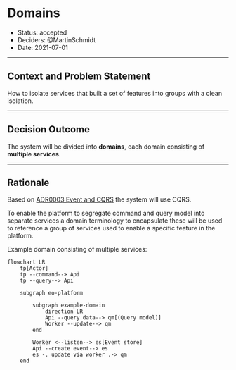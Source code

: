 # Domains

* Status: accepted
* Deciders: @MartinSchmidt
* Date: 2021-07-01

---

## Context and Problem Statement

How to isolate services that built a set of features into groups with a clean isolation.

---

## Decision Outcome

The system will be divided into **domains**, each domain consisting of **multiple services**.

---

## Rationale

Based on [ADR0003 Event and CQRS](0003-event-store.md) the system will use CQRS.

To enable the platform to segregate command and query model into separate services
a domain terminology to encapsulate these will be used to reference a group of
services used to enable a specific feature in the platform.

Example domain consisting of multiple services:

```mermaid
flowchart LR
    tp[Actor]
    tp --command--> Api
    tp --query--> Api

    subgraph eo-platform

        subgraph example-domain
            direction LR
            Api --query data--> qm[(Query model)]
            Worker --update--> qm
        end

        Worker <--listen--> es[Event store]
        Api --create event--> es
        es -. update via worker .-> qm
    end
```
